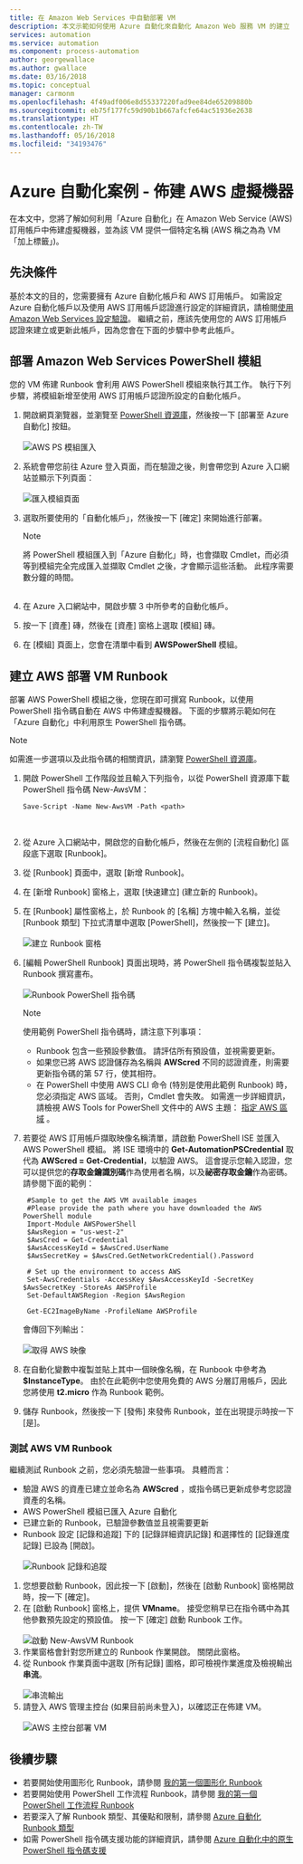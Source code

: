```yaml
---
title: 在 Amazon Web Services 中自動部署 VM
description: 本文示範如何使用 Azure 自動化來自動化 Amazon Web 服務 VM 的建立
services: automation
ms.service: automation
ms.component: process-automation
author: georgewallace
ms.author: gwallace
ms.date: 03/16/2018
ms.topic: conceptual
manager: carmonm
ms.openlocfilehash: 4f49adf006e8d55337220fad9ee84de65209880b
ms.sourcegitcommit: eb75f177fc59d90b1b667afcfe64ac51936e2638
ms.translationtype: HT
ms.contentlocale: zh-TW
ms.lasthandoff: 05/16/2018
ms.locfileid: "34193476"
---
```

# <a name="azure-automation-scenario---provision-an-aws-virtual-machine"></a>Azure 自動化案例 - 佈建 AWS 虛擬機器
在本文中，您將了解如何利用「Azure 自動化」在 Amazon Web Service (AWS) 訂用帳戶中佈建虛擬機器，並為該 VM 提供一個特定名稱 (AWS 稱之為為 VM 「加上標籤」)。

## <a name="prerequisites"></a>先決條件
基於本文的目的，您需要擁有 Azure 自動化帳戶和 AWS 訂用帳戶。 如需設定 Azure 自動化帳戶以及使用 AWS 訂用帳戶認證進行設定的詳細資訊，請檢閱[使用 Amazon Web Services 設定驗證](automation-config-aws-account.md)。 繼續之前，應該先使用您的 AWS 訂用帳戶認證來建立或更新此帳戶，因為您會在下面的步驟中參考此帳戶。

## <a name="deploy-amazon-web-services-powershell-module"></a>部署 Amazon Web Services PowerShell 模組
您的 VM 佈建 Runbook 會利用 AWS PowerShell 模組來執行其工作。 執行下列步驟，將模組新增至使用 AWS 訂用帳戶認證所設定的自動化帳戶。  

1. 開啟網頁瀏覽器，並瀏覽至 [PowerShell 資源庫](http://www.powershellgallery.com/packages/AWSPowerShell/)，然後按一下 [部署至 Azure 自動化] 按鈕。<br><br> ![AWS PS 模組匯入](./media/automation-scenario-aws-deployment/powershell-gallery-download-awsmodule.png)
2. 系統會帶您前往 Azure 登入頁面，而在驗證之後，則會帶您到 Azure 入口網站並顯示下列頁面：<br><br> ![匯入模組頁面](./media/automation-scenario-aws-deployment/deploy-aws-powershell-module-parameters.png)
3. 選取所要使用的「自動化帳戶」，然後按一下 [確定] 來開始進行部署。

   > [!NOTE]
   > 將 PowerShell 模組匯入到「Azure 自動化」時，也會擷取 Cmdlet，而必須等到模組完全完成匯入並擷取 Cmdlet 之後，才會顯示這些活動。 此程序需要數分鐘的時間。  
   > <br>

1. 在 Azure 入口網站中，開啟步驟 3 中所參考的自動化帳戶。
2. 按一下 [資產] 磚，然後在 [資產] 窗格上選取 [模組] 磚。
3. 在 [模組] 頁面上，您會在清單中看到 **AWSPowerShell** 模組。

## <a name="create-aws-deploy-vm-runbook"></a>建立 AWS 部署 VM Runbook
部署 AWS PowerShell 模組之後，您現在即可撰寫 Runbook，以使用 PowerShell 指令碼自動在 AWS 中佈建虛擬機器。 下面的步驟將示範如何在「Azure 自動化」中利用原生 PowerShell 指令碼。  

> [!NOTE]
> 如需進一步選項以及此指令碼的相關資訊，請瀏覽 [PowerShell 資源庫](https://www.powershellgallery.com/packages/New-AwsVM/DisplayScript)。
> 

1. 開啟 PowerShell 工作階段並且輸入下列指令，以從 PowerShell 資源庫下載 PowerShell 指令碼 New-AwsVM：<br>
   ```
   Save-Script -Name New-AwsVM -Path <path>
   ```
   <br>
2. 從 Azure 入口網站中，開啟您的自動化帳戶，然後在左側的 [流程自動化] 區段底下選取 [Runbook]。  
3. 從 [Runbook] 頁面中，選取 [新增 Runbook]。
4. 在 [新增 Runbook] 窗格上，選取 [快速建立] \(建立新的 Runbook\)。
5. 在 [Runbook] 屬性窗格上，於 Runbook 的 [名稱] 方塊中輸入名稱，並從 [Runbook 類型] 下拉式清單中選取 [PowerShell]，然後按一下 [建立]。<br><br> ![建立 Runbook 窗格](./media/automation-scenario-aws-deployment/runbook-quickcreate-properties.png)
6. [編輯 PowerShell Runbook] 頁面出現時，將 PowerShell 指令碼複製並貼入 Runbook 撰寫畫布。<br><br> ![Runbook PowerShell 指令碼](./media/automation-scenario-aws-deployment/runbook-powershell-script.png)<br>
   
    > [!NOTE]
    > 使用範例 PowerShell 指令碼時，請注意下列事項：
    > 
    > * Runbook 包含一些預設參數值。 請評估所有預設值，並視需要更新。
    > * 如果您已將 AWS 認證儲存為名稱與 **AWScred** 不同的認證資產，則需要更新指令碼的第 57 行，使其相符。  
    > * 在 PowerShell 中使用 AWS CLI 命令 (特別是使用此範例 Runbook) 時，您必須指定 AWS 區域。 否則，Cmdlet 會失敗。 如需進一步詳細資訊，請檢視 AWS Tools for PowerShell 文件中的 AWS 主題： [指定 AWS 區域](http://docs.aws.amazon.com/powershell/latest/userguide/pstools-installing-specifying-region.html) 。  
    >

7. 若要從 AWS 訂用帳戶擷取映像名稱清單，請啟動 PowerShell ISE 並匯入 AWS PowerShell 模組。 將 ISE 環境中的 **Get-AutomationPSCredential** 取代為 **AWScred = Get-Credential**，以驗證 AWS。 這會提示您輸入認證，您可以提供您的**存取金鑰識別碼**作為使用者名稱，以及**祕密存取金鑰**作為密碼。 請參閱下面的範例：  

        #Sample to get the AWS VM available images
        #Please provide the path where you have downloaded the AWS PowerShell module
        Import-Module AWSPowerShell
        $AwsRegion = "us-west-2"
        $AwsCred = Get-Credential
        $AwsAccessKeyId = $AwsCred.UserName
        $AwsSecretKey = $AwsCred.GetNetworkCredential().Password
   
        # Set up the environment to access AWS
        Set-AwsCredentials -AccessKey $AwsAccessKeyId -SecretKey $AwsSecretKey -StoreAs AWSProfile
        Set-DefaultAWSRegion -Region $AwsRegion
   
        Get-EC2ImageByName -ProfileName AWSProfile

    會傳回下列輸出：<br><br>
   ![取得 AWS 映像](./media/automation-scenario-aws-deployment/powershell-ise-output.png)<br>  
8. 在自動化變數中複製並貼上其中一個映像名稱，在 Runbook 中參考為 **$InstanceType**。 由於在此範例中您使用免費的 AWS 分層訂用帳戶，因此您將使用 **t2.micro** 作為 Runbook 範例。  
9. 儲存 Runbook，然後按一下 [發佈] 來發佈 Runbook，並在出現提示時按一下 [是]。

### <a name="testing-the-aws-vm-runbook"></a>測試 AWS VM Runbook
繼續測試 Runbook 之前，您必須先驗證一些事項。 具體而言：  

* 驗證 AWS 的資產已建立並命名為 **AWScred** ，或指令碼已更新成參考您認證資產的名稱。    
* AWS PowerShell 模組已匯入 Azure 自動化  
* 已建立新的 Runbook，已驗證參數值並且視需要更新  
* Runbook 設定 [記錄和追蹤] 下的 [記錄詳細資訊記錄] 和選擇性的 [記錄進度記錄] 已設為 [開啟]。<br><br> ![Runbook 記錄和追蹤](./media/automation-scenario-aws-deployment/runbook-settings-logging-and-tracing.png)  

1. 您想要啟動 Runbook，因此按一下 [啟動]，然後在 [啟動 Runbook] 窗格開啟時，按一下 [確定]。
2. 在 [啟動 Runbook] 窗格上，提供 **VMname**。 接受您稍早已在指令碼中為其他參數預先設定的預設值。 按一下 [確定] 啟動 Runbook 工作。<br><br> ![啟動 New-AwsVM Runbook](./media/automation-scenario-aws-deployment/runbook-start-job-parameters.png)
3. 作業窗格會針對您所建立的 Runbook 作業開啟。 關閉此窗格。
4. 從 Runbook 作業頁面中選取 [所有記錄] 圖格，即可檢視作業進度及檢視輸出**串流**。<br><br> ![串流輸出](./media/automation-scenario-aws-deployment/runbook-job-streams-output.png)
5. 請登入 AWS 管理主控台 (如果目前尚未登入)，以確認正在佈建 VM。<br><br> ![AWS 主控台部署 VM](./media/automation-scenario-aws-deployment/aws-instances-status.png)

## <a name="next-steps"></a>後續步驟
* 若要開始使用圖形化 Runbook，請參閱 [我的第一個圖形化 Runbook](automation-first-runbook-graphical.md)
* 若要開始使用 PowerShell 工作流程 Runbook，請參閱 [我的第一個 PowerShell 工作流程 Runbook](automation-first-runbook-textual.md)
* 若要深入了解 Runbook 類型、其優點和限制，請參閱 [Azure 自動化 Runbook 類型](automation-runbook-types.md)
* 如需 PowerShell 指令碼支援功能的詳細資訊，請參閱 [Azure 自動化中的原生 PowerShell 指令碼支援](https://azure.microsoft.com/blog/announcing-powershell-script-support-azure-automation-2/)

